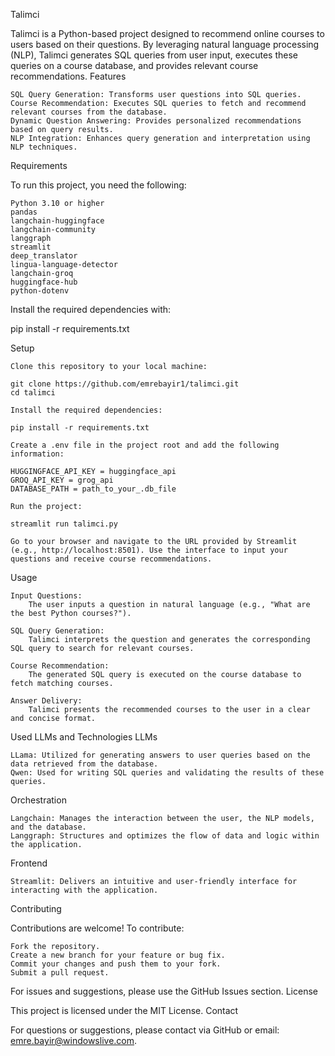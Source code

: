 Talimci

Talimci is a Python-based project designed to recommend online courses to users based on their questions. By leveraging natural language processing (NLP), Talimci generates SQL queries from user input, executes these queries on a course database, and provides relevant course recommendations.
Features

    SQL Query Generation: Transforms user questions into SQL queries.
    Course Recommendation: Executes SQL queries to fetch and recommend relevant courses from the database.
    Dynamic Question Answering: Provides personalized recommendations based on query results.
    NLP Integration: Enhances query generation and interpretation using NLP techniques.

Requirements

To run this project, you need the following:

    Python 3.10 or higher
    pandas
    langchain-huggingface
    langchain-community
    langgraph
    streamlit
    deep_translator
    lingua-language-detector
    langchain-groq
    huggingface-hub
    python-dotenv

Install the required dependencies with:

pip install -r requirements.txt

Setup

    Clone this repository to your local machine:

    git clone https://github.com/emrebayir1/talimci.git
    cd talimci

    Install the required dependencies:

    pip install -r requirements.txt

    Create a .env file in the project root and add the following information:

    HUGGINGFACE_API_KEY = huggingface_api
    GROQ_API_KEY = grog_api
    DATABASE_PATH = path_to_your_.db_file

    Run the project:

    streamlit run talimci.py

    Go to your browser and navigate to the URL provided by Streamlit (e.g., http://localhost:8501). Use the interface to input your questions and receive course recommendations.

Usage

    Input Questions:
        The user inputs a question in natural language (e.g., "What are the best Python courses?").

    SQL Query Generation:
        Talimci interprets the question and generates the corresponding SQL query to search for relevant courses.

    Course Recommendation:
        The generated SQL query is executed on the course database to fetch matching courses.

    Answer Delivery:
        Talimci presents the recommended courses to the user in a clear and concise format.

Used LLMs and Technologies
LLMs

    LLama: Utilized for generating answers to user queries based on the data retrieved from the database.
    Qwen: Used for writing SQL queries and validating the results of these queries.

Orchestration

    Langchain: Manages the interaction between the user, the NLP models, and the database.
    Langgraph: Structures and optimizes the flow of data and logic within the application.

Frontend

    Streamlit: Delivers an intuitive and user-friendly interface for interacting with the application.

Contributing

Contributions are welcome! To contribute:

    Fork the repository.
    Create a new branch for your feature or bug fix.
    Commit your changes and push them to your fork.
    Submit a pull request.

For issues and suggestions, please use the GitHub Issues section.
License

This project is licensed under the MIT License.
Contact

For questions or suggestions, please contact via GitHub or email: emre.bayir@windowslive.com.
